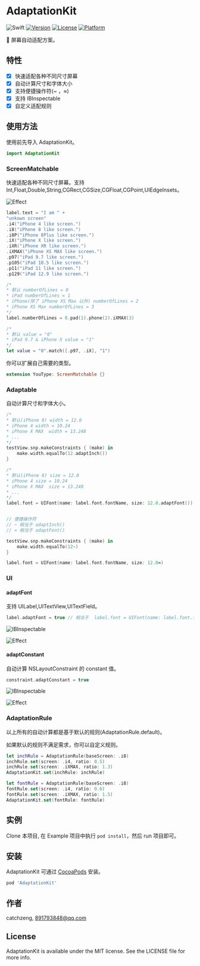 # AdaptationKit

![Swift](https://img.shields.io/badge/Swift-4.2-green.svg)
[![Version](https://img.shields.io/cocoapods/v/AdaptationKit.svg?style=flat)](https://cocoapods.org/pods/AdaptationKit)
[![License](https://img.shields.io/cocoapods/l/AdaptationKit.svg?style=flat)](https://cocoapods.org/pods/AdaptationKit)
[![Platform](https://img.shields.io/cocoapods/p/AdaptationKit.svg?style=flat)](https://cocoapods.org/pods/AdaptationKit)

📱 屏幕自动适配方案。

## 特性

- [x] 快速适配各种不同尺寸屏幕
- [x] 自动计算尺寸和字体大小
- [x] 支持便捷操作符(~ ，≈)
- [x] 支持 IBInspectable
- [x] 自定义适配规则

## 使用方法

使用前先导入 AdaptationKit。

```swift
import AdaptationKit
```

### ScreenMatchable

快速适配各种不同尺寸屏幕。支持 Int,Float,Double,String,CGRect,CGSize,CGFloat,CGPoint,UIEdgeInsets。

![Effect](https://raw.githubusercontent.com/CatchZeng/AdaptationKit/master/images/inch.jpg)

```swift
label.text = "I am " +
"unkown screen"
.i4("iPhone 4 like screen.")
.i8("iPhone 8 like screen.")
.i8P("iPhone 8Plus like screen.")
.iX("iPhone X like screen.")
.iXR("iPhone XR like screen.")
.iXMAX("iPhone XS MAX like screen.")
.p97("iPad 9.7 like screen.")
.p105("iPad 10.5 like screen.")
.p11("iPad 11 like screen.")
.p129("iPad 12.9 like screen.")

/*
* 默认 numberOfLines = 0
* iPad numberOfLines = 1
* iPhone(除了 iPhone XS Max 以外) numberOfLines = 2
* iPhone XS Max numberOfLines = 3
*/
label.numberOfLines = 0.pad(1).phone(2).iXMAX(3)

/*
* 默认 value = "0"
* iPad 9.7 & iPhone X value = "1"
*/
let value = "0".match([.p97, .iX], "1")
```

你可以扩展自己需要的类型。

```swift
extension YouType: ScreenMatchable {}
```

### Adaptable

自动计算尺寸和字体大小。

```swift
/*
* 默认(iPhone 8) width = 12.0
* iPhone 4 width = 10.24
* iPhone X MAX  width = 13.248
* ...
*/
testView.snp.makeConstraints { (make) in
    make.width.equalTo(12.adaptInch())
}

/*
* 默认(iPhone 8) size = 12.0
* iPhone 4 size = 10.24
* iPhone X MAX  size = 13.248
* ...
*/
label.font = UIFont(name: label.font.fontName, size: 12.0.adaptFont())


// 便捷操作符
// ~ 相当于 adaptInch()
// ≈ 相当于 adaptFont()

testView.snp.makeConstraints { (make) in
    make.width.equalTo(12~)
}

label.font = UIFont(name: label.font.fontName, size: 12.0≈) 
```

### UI

#### adaptFont

支持 UILabel,UITextView,UITextField。

```swift
label.adaptFont = true // 相当于  label.font = UIFont(name: label.font.fontName, size: font.pointSize.adaptFont())
```

![IBInspectable](https://raw.githubusercontent.com/CatchZeng/AdaptationKit/master/images/adaptFont.jpg)

![Effect](https://raw.githubusercontent.com/CatchZeng/AdaptationKit/master/images/adaptFontEffect.jpg)

#### adaptConstant

自动计算 NSLayoutConstraint 的 constant 值。

```swift
constraint.adaptConstant = true
```

![IBInspectable](https://raw.githubusercontent.com/CatchZeng/AdaptationKit/master/images/adaptConstant.jpg)

![Effect](https://raw.githubusercontent.com/CatchZeng/AdaptationKit/master/images/adaptConstantEffect.jpg)

### AdaptationRule

以上所有的自动计算都是基于默认的规则(AdaptationRule.default)。

如果默认的规则不满足需求，你可以自定义规则。

```swift
let inchRule = AdaptationRule(baseScreen: .i8)
inchRule.set(screen: .i4, ratio: 0.5)
inchRule.set(screen: .iXMAX, ratio: 1.3)
AdaptationKit.set(inchRule: inchRule)

let fontRule = AdaptationRule(baseScreen: .i8)
fontRule.set(screen: .i4, ratio: 0.6)
fontRule.set(screen: .iXMAX, ratio: 1.5)
AdaptationKit.set(fontRule: fontRule)
```

## 实例

Clone 本项目, 在 Example 项目中执行 `pod install`，然后 run 项目即可。

## 安装

AdaptationKit 可通过 [CocoaPods](https://cocoapods.org) 安装。

```ruby
pod 'AdaptationKit'
```

## 作者

catchzeng, 891793848@qq.com

## License

AdaptationKit is available under the MIT license. See the LICENSE file for more info.
